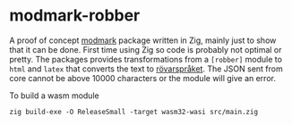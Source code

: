 # modmark-robber
A proof of concept [modmark](https://github.com/modmark-org/modmark) package written in Zig, mainly just to show that it can be done.
First time using Zig so code is probably not optimal or pretty.
The packages provides transformations from a `[robber]` module to `html` and `latex` that converts the text to [rövarspråket](https://en.wikipedia.org/wiki/R%C3%B6varspr%C3%A5ket). The JSON sent from core cannot be above 10000 characters or the module will give an error.

To build a wasm module
```
zig build-exe -O ReleaseSmall -target wasm32-wasi src/main.zig
```